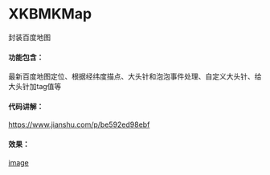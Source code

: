 # XKBMKMap
封装百度地图

#### 功能包含：
最新百度地图定位、根据经纬度描点、大头针和泡泡事件处理、自定义大头针、给大头针加tag值等

#### 代码讲解：
https://www.jianshu.com/p/be592ed98ebf

#### 效果：

[image](https://github.com/Dongxk/XKBMKMap/blob/master/BMK_XKMap/xkmap.gif)
